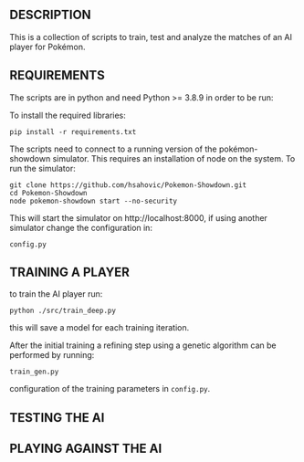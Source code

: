 ## DESCRIPTION

This is a collection of scripts to train, test and analyze the matches of an AI player for Pokémon.

## REQUIREMENTS

The scripts are in python and need Python >= 3.8.9 in order to be run:

To install the required libraries:

```
pip install -r requirements.txt
```

The scripts need to connect to a running version of the pokémon-showdown simulator. This requires an installation of
node on the system. To run the simulator:

```
git clone https://github.com/hsahovic/Pokemon-Showdown.git
cd Pokemon-Showdown
node pokemon-showdown start --no-security
```

This will start the simulator on http://localhost:8000, if using another simulator change the configuration in:

```
config.py
```

## TRAINING A PLAYER

to train the AI player run:

```
python ./src/train_deep.py
```

this will save a model for each training iteration.

After the initial training a refining step using a genetic algorithm can be performed by running:

```
train_gen.py
```

configuration of the training parameters in ```config.py```.

## TESTING THE AI


## PLAYING AGAINST THE AI




